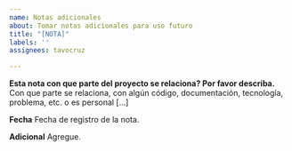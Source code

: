 ```yaml
---
name: Notas adicionales
about: Tomar notas adicionales para uso futuro
title: "[NOTA]"
labels: ''
assignees: tavocruz

---
```


**Esta nota con que parte del proyecto se relaciona? Por favor describa.**
Con que parte se relaciona, con algún código, documentación, tecnología, problema, etc. o es personal [...]

**Fecha**
Fecha de registro de la nota.

**Adicional**
Agregue.
